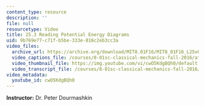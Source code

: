 ```yaml
---
content_type: resource
description: ''
file: null
resourcetype: Video
title: 25.3 Reading Potential Energy Diagrams
uid: 9b769e77-c71f-b5be-333e-816c2eb3cc3a
video_files:
  archive_url: https://archive.org/download/MIT8.01F16/MIT8_01F16_L25v03_360p.mp4
  video_captions_file: /courses/8-01sc-classical-mechanics-fall-2016/af319138595c57e094edc1820440522b_cwO5KdgBQh0.vtt
  video_thumbnail_file: https://img.youtube.com/vi/cwO5KdgBQh0/default.jpg
  video_transcript_file: /courses/8-01sc-classical-mechanics-fall-2016/165505d00d2913c735a13f7c7702a029_cwO5KdgBQh0.pdf
video_metadata:
  youtube_id: cwO5KdgBQh0
---
```


**Instructor:** Dr. Peter Dourmashkin